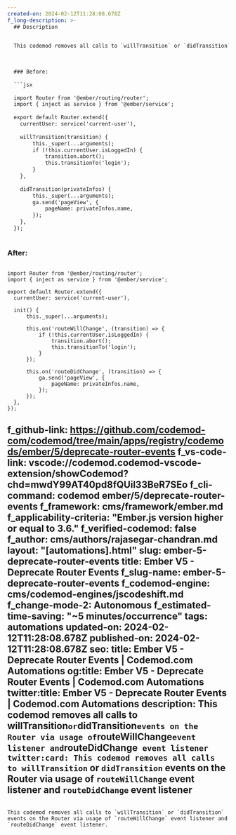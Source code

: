 ```yaml
---
created-on: 2024-02-12T11:28:08.678Z
f_long-description: >-
  ## Description
  

  This codemod removes all calls to `willTransition` or `didTransition` events on the Router via usage of `routeWillChange` event listener and `routeDidChange` event listener.
  

  
  ### Before:
  
  ```jsx
  
  import Router from '@ember/routing/router';
  import { inject as service } from '@ember/service';
  
  export default Router.extend({
  	currentUser: service('current-user'),
  
  	willTransition(transition) {
  		this._super(...arguments);
  		if (!this.currentUser.isLoggedIn) {
  			transition.abort();
  			this.transitionTo('login');
  		}
  	},
  
  	didTransition(privateInfos) {
  		this._super(...arguments);
  		ga.send('pageView', {
  			pageName: privateInfos.name,
  		});
  	},
  });
  
  ```
  
  ### After:
  
  ```tsx
  
  import Router from '@ember/routing/router';
  import { inject as service } from '@ember/service';
  
  export default Router.extend({
  	currentUser: service('current-user'),
  
  	init() {
  		this._super(...arguments);
  
  		this.on('routeWillChange', (transition) => {
  			if (!this.currentUser.isLoggedIn) {
  				transition.abort();
  				this.transitionTo('login');
  			}
  		});
  
  		this.on('routeDidChange', (transition) => {
  			ga.send('pageView', {
  				pageName: privateInfos.name,
  			});
  		});
  	},
  });
  
  ```
f_github-link: https://github.com/codemod-com/codemod/tree/main/apps/registry/codemods/ember/5/deprecate-router-events
f_vs-code-link: vscode://codemod.codemod-vscode-extension/showCodemod?chd=mwdY99AT40pd8fQUil33BeR7SEo
f_cli-command: codemod ember/5/deprecate-router-events
f_framework: cms/framework/ember.md
f_applicability-criteria: "Ember.js version higher or equal to 3.6."
f_verified-codemod: false
f_author: cms/authors/rajasegar-chandran.md
layout: "[automations].html"
slug: ember-5-deprecate-router-events
title: Ember V5 - Deprecate Router Events
f_slug-name: ember-5-deprecate-router-events
f_codemod-engine: cms/codemod-engines/jscodeshift.md
f_change-mode-2: Autonomous
f_estimated-time-saving: "~5 minutes/occurrence"
tags: automations
updated-on: 2024-02-12T11:28:08.678Z
published-on: 2024-02-12T11:28:08.678Z
seo:
  title: Ember V5 - Deprecate Router Events | Codemod.com Automations
  og:title: Ember V5 - Deprecate Router Events | Codemod.com Automations
  twitter:title: Ember V5 - Deprecate Router Events | Codemod.com Automations
  description: This codemod removes all calls to willTransition` or `didTransition` events on the Router via usage of `routeWillChange` event listener and `routeDidChange` event listener
  twitter:card: This codemod removes all calls to willTransition` or `didTransition` events on the Router via usage of `routeWillChange` event listener and `routeDidChange` event listener
---
```

This codemod removes all calls to `willTransition` or `didTransition` events on the Router via usage of `routeWillChange` event listener and `routeDidChange` event listener.